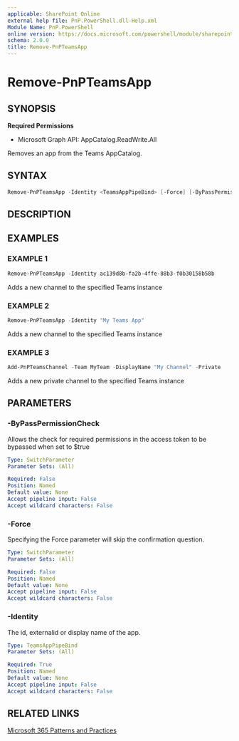 ```yaml
---
applicable: SharePoint Online
external help file: PnP.PowerShell.dll-Help.xml
Module Name: PnP.PowerShell
online version: https://docs.microsoft.com/powershell/module/sharepoint-pnp/remove-pnpteamsapp
schema: 2.0.0
title: Remove-PnPTeamsApp
---
```


# Remove-PnPTeamsApp

## SYNOPSIS

**Required Permissions**

  * Microsoft Graph API: AppCatalog.ReadWrite.All

Removes an app from the Teams AppCatalog.

## SYNTAX

```powershell
Remove-PnPTeamsApp -Identity <TeamsAppPipeBind> [-Force] [-ByPassPermissionCheck] [<CommonParameters>]
```

## DESCRIPTION

## EXAMPLES

### EXAMPLE 1
```powershell
Remove-PnPTeamsApp -Identity ac139d8b-fa2b-4ffe-88b3-f0b30158b58b
```

Adds a new channel to the specified Teams instance

### EXAMPLE 2
```powershell
Remove-PnPTeamsApp -Identity "My Teams App"
```

Adds a new channel to the specified Teams instance

### EXAMPLE 3
```powershell
Add-PnPTeamsChannel -Team MyTeam -DisplayName "My Channel" -Private
```

Adds a new private channel to the specified Teams instance

## PARAMETERS

### -ByPassPermissionCheck
Allows the check for required permissions in the access token to be bypassed when set to $true

```yaml
Type: SwitchParameter
Parameter Sets: (All)

Required: False
Position: Named
Default value: None
Accept pipeline input: False
Accept wildcard characters: False
```

### -Force
Specifying the Force parameter will skip the confirmation question.

```yaml
Type: SwitchParameter
Parameter Sets: (All)

Required: False
Position: Named
Default value: None
Accept pipeline input: False
Accept wildcard characters: False
```

### -Identity
The id, externalid or display name of the app.

```yaml
Type: TeamsAppPipeBind
Parameter Sets: (All)

Required: True
Position: Named
Default value: None
Accept pipeline input: False
Accept wildcard characters: False
```

## RELATED LINKS

[Microsoft 365 Patterns and Practices](https://aka.ms/m365pnp)